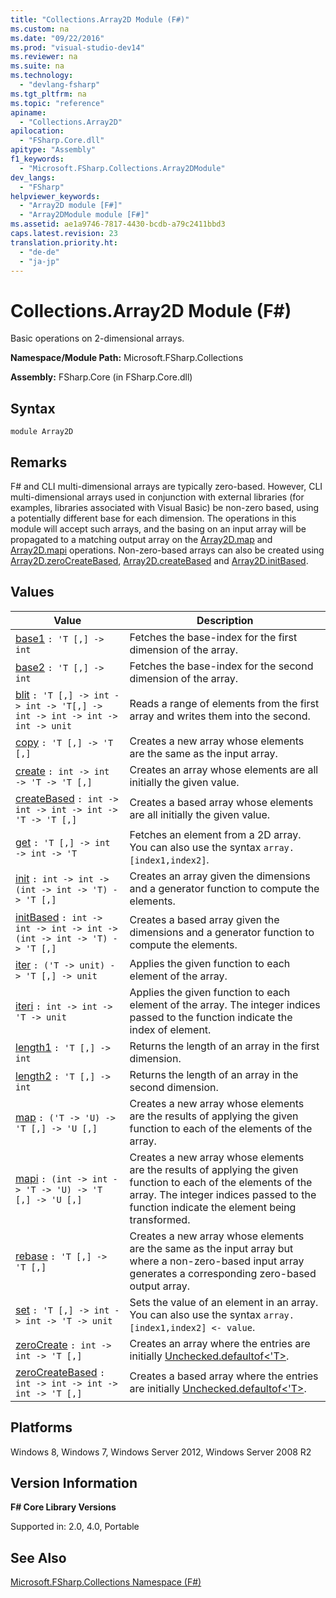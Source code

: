 ```yaml
---
title: "Collections.Array2D Module (F#)"
ms.custom: na
ms.date: "09/22/2016"
ms.prod: "visual-studio-dev14"
ms.reviewer: na
ms.suite: na
ms.technology: 
  - "devlang-fsharp"
ms.tgt_pltfrm: na
ms.topic: "reference"
apiname: 
  - "Collections.Array2D"
apilocation: 
  - "FSharp.Core.dll"
apitype: "Assembly"
f1_keywords: 
  - "Microsoft.FSharp.Collections.Array2DModule"
dev_langs: 
  - "FSharp"
helpviewer_keywords: 
  - "Array2D module [F#]"
  - "Array2DModule module [F#]"
ms.assetid: ae1a9746-7817-4430-bcdb-a79c2411bbd3
caps.latest.revision: 23
translation.priority.ht: 
  - "de-de"
  - "ja-jp"
---
```

# Collections.Array2D Module (F#)
Basic operations on 2-dimensional arrays.  
  
 **Namespace/Module Path:** Microsoft.FSharp.Collections  
  
 **Assembly:** FSharp.Core (in FSharp.Core.dll)  
  
## Syntax  
  
```  
module Array2D  
```  
  
## Remarks  
 F# and CLI multi-dimensional arrays are typically zero-based. However, CLI multi-dimensional arrays used in conjunction with external libraries (for examples, libraries associated with Visual Basic) be non-zero based, using a potentially different base for each dimension. The operations in this module will accept such arrays, and the basing on an input array will be propagated to a matching output array on the [Array2D.map](../vs140/array2d.map--t--u--function--fsharp-.md) and [Array2D.mapi](../vs140/array2d.mapi--t--u--function--fsharp-.md) operations. Non-zero-based arrays can also be created using [Array2D.zeroCreateBased](../vs140/array2d.zerocreatebased--t--function--fsharp-.md), [Array2D.createBased](../vs140/array2d.createbased--t--function--fsharp-.md) and [Array2D.initBased](../vs140/array2d.initbased--t--function--fsharp-.md).  
  
## Values  
  
|Value|Description|  
|-----------|-----------------|  
|[base1](../vs140/array2d.base1--t--function--fsharp-.md)  `: 'T [,] -> int`|Fetches the base-index for the first dimension of the array.|  
|[base2](../vs140/array2d.base2--t--function--fsharp-.md)  `: 'T [,] -> int`|Fetches the base-index for the second dimension of the array.|  
|[blit](../vs140/array2d.blit--t--function--fsharp-.md)  `: 'T [,] -> int -> int -> 'T[,] -> int -> int -> int -> int -> unit`|Reads a range of elements from the first array and writes them into the second.|  
|[copy](../vs140/array2d.copy--t--function--fsharp-.md)  `: 'T [,] -> 'T [,]`|Creates a new array whose elements are the same as the input array.|  
|[create](../vs140/array2d.create--t--function--fsharp-.md)  `: int -> int -> 'T -> 'T [,]`|Creates an array whose elements are all initially the given value.|  
|[createBased](../vs140/array2d.createbased--t--function--fsharp-.md)  `: int -> int -> int -> int -> 'T -> 'T [,]`|Creates a based array whose elements are all initially the given value.|  
|[get](../vs140/array2d.get--t--function--fsharp-.md)  `: 'T [,] -> int -> int -> 'T`|Fetches an element from a 2D array. You can also use the syntax `array.[index1,index2]`.|  
|[init](../vs140/array2d.init--t--function--fsharp-.md)  `: int -> int -> (int -> int -> 'T) -> 'T [,]`|Creates an array given the dimensions and a generator function to compute the elements.|  
|[initBased](../vs140/array2d.initbased--t--function--fsharp-.md)  `: int -> int -> int -> int -> (int -> int -> 'T) -> 'T [,]`|Creates a based array given the dimensions and a generator function to compute the elements.|  
|[iter](../vs140/array2d.iter--t--function--fsharp-.md)  `: ('T -> unit) -> 'T [,] -> unit`|Applies the given function to each element of the array.|  
|[iteri](../vs140/array2d.iteri--t--function--fsharp-.md) `: int -> int -> 'T -> unit`|Applies the given function to each element of the array. The integer indices passed to the function indicate the index of element.|  
|[length1](../vs140/array2d.length1--t--function--fsharp-.md)  `: 'T [,] -> int`|Returns the length of an array in the first dimension.|  
|[length2](../vs140/array2d.length2--t--function--fsharp-.md)  `: 'T [,] -> int`|Returns the length of an array in the second dimension.|  
|[map](../vs140/array2d.map--t--u--function--fsharp-.md)  `: ('T -> 'U) -> 'T [,] -> 'U [,]`|Creates a new array whose elements are the results of applying the given function to each of the elements of the array.|  
|[mapi](../vs140/array2d.mapi--t--u--function--fsharp-.md)  `: (int -> int -> 'T -> 'U) -> 'T [,] -> 'U [,]`|Creates a new array whose elements are the results of applying the given function to each of the elements of the array. The integer indices passed to the function indicate the element being transformed.|  
|[rebase](../vs140/array2d.rebase--t--function--fsharp-.md)  `: 'T [,] -> 'T [,]`|Creates a new array whose elements are the same as the input array but where a non-zero-based input array generates a corresponding zero-based output array.|  
|[set](../vs140/array2d.set--t--function--fsharp-.md)  `: 'T [,] -> int -> int -> 'T -> unit`|Sets the value of an element in an array. You can also use the syntax `array.[index1,index2] <- value`.|  
|[zeroCreate](../vs140/array2d.zerocreate--t--function--fsharp-.md)  `: int -> int -> 'T [,]`|Creates an array where the entries are initially [Unchecked.defaultof\<'T>](../vs140/unchecked.defaultof--t--type-function--fsharp-.md).|  
|[zeroCreateBased](../vs140/array2d.zerocreatebased--t--function--fsharp-.md)  `: int -> int -> int -> int -> 'T [,]`|Creates a based array where the entries are initially [Unchecked.defaultof\<'T>](../vs140/unchecked.defaultof--t--type-function--fsharp-.md).|  
  
## Platforms  
 Windows 8, Windows 7, Windows Server 2012, Windows Server 2008 R2  
  
## Version Information  
 **F# Core Library Versions**  
  
 Supported in: 2.0, 4.0, Portable  
  
## See Also  
 [Microsoft.FSharp.Collections Namespace (F#)](../vs140/microsoft.fsharp.collections-namespace--fsharp-.md)